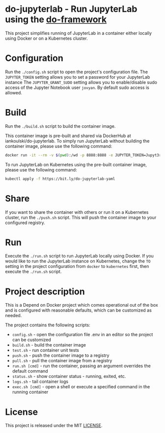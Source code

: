 # do-jupyterlab - Run JupyterLab using the [do-framework](https://bit.ly/do-framework)

This project simplifies running of JupyterLab in a container either locally using Docker or on a Kubernetes cluster.

# Configuration

Run the `./config.sh` script to open the project's configuration file.
The `JUPYTER_TOKEN` setting allows you to set a password for your JupyterLab instance
The `JUPYTER_GRANT_SUDO` setting allows you to enable/disable sudo access of the Jupyter Notebook user `jovyan`. By default sudo access is allowed.

# Build

Run the `./build.sh` script to build the container image.

This container image is pre-built and shared via DockerHub at iankoulski/do-jupyterlab. To simply run JupyterLab without building the container image, please use the following command:

```sh
docker run -it --rm -v $(pwd):/wd -p 8888:8888 -e JUPYTER_TOKEN=Jupyt3r -e GRANT_SUDO=yes iankoulski/do-jupyterlab
```

To run JupyterLab on Kubernetes using the pre-built container image, please use the following command:

```sh
kubectl apply -f https://bit.ly/do-jupyterlab-yaml
```

# Share

If you want to share the container with others or run it on a Kubernetes cluster, run the `./push.sh` script. This will push the container image to your configured registry.

# Run

Execute the `./run.sh` script to run JupyterLab locally using Docker.
If you would like to run the JupyterLab instance on Kubernetes, change the `TO` setting in the project configuration from `docker` to `kubernetes` first, then execute the `./run.sh` script.

# Project description

This is a Depend on Docker project which comes operational out of the box 
and is configured with reasonable defaults, which can be customized as needed.


The project contains the following scripts:
* `config.sh` - open the configuration file .env in an editor so the project can be customized
* `build.sh` - build the container image
* `test.sh` - run container unit tests
* `push.sh` - push the container image to a registry
* `pull.sh` - pull the container image from a registry
* `run.sh [cmd]` - run the container, passing an argument overrides the default command
* `status.sh` - show container status - running, exited, etc.
* `logs.sh` - tail container logs
* `exec.sh [cmd]` - open a shell or execute a specified command in the running container

# License

This project is released under the MIT [LICENSE](LICENSE).

